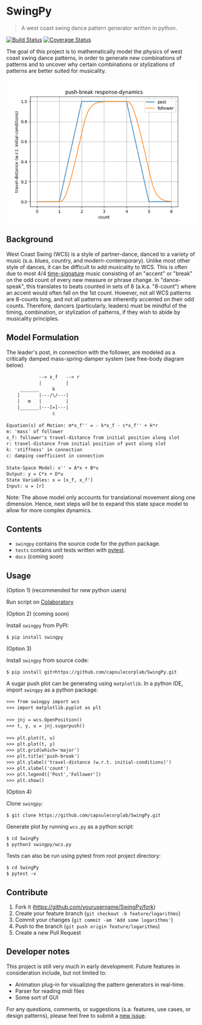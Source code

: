 # SwingPy

> A west coast swing dance pattern generator written in python.

[![Build Status](https://travis-ci.com/capsulecorplab/SwingPy.svg?branch=dev)](https://travis-ci.com/capsulecorplab/SwingPy)
[![Coverage Status](https://coveralls.io/repos/github/capsulecorplab/SwingPy/badge.svg)](https://coveralls.io/github/capsulecorplab/SwingPy?branch=dev)

The goal of this project is to mathematically model the physics of west coast swing dance patterns, in order to generate new combinations of patterns and to uncover why certain combinations or stylizations of patterns are better suited for musicality.

![](push-break_dynamics.png)

## Background

West Coast Swing (WCS) is a style of partner-dance, danced to a variety of music (s.a. blues, country, and modern-contemporary). Unlike most other style of dances, it can be difficult to add musicality to WCS. This is often due to most 4/4 [time-signature](https://en.wikipedia.org/wiki/Time_signature) music consisting of an "accent" or "break" on the odd count of every new measure or phrase change. In "dance-speak", this translates to beats counted in sets of 8 (a.k.a. "8-count") where an accent would often fall on the 1st count. However, not all WCS patterns are 8-counts long, and not all patterns are inherently accented on their odd counts. Therefore, dancers (particularly, leaders) must be mindful of the timing, combination, or stylization of patterns, if they wish to abide by musicality principles.

## Model Formulation

The leader's post, in connection with the follower, are modeled as a critically damped mass-spring-damper system (see free-body diagram below)

```
            --> x_f   --> r
            |         |
     _______     k
    |       |---/\/---|
    |   m   |         |
    |_______|---[=]---|
                 c

Equation(s) of Motion: m*x_f'' = - k*x_f - c*x_f'' + k*r
m: 'mass' of follower
x_f: follower's travel-distance from initial position along slot
r: travel-distance from initial position of post along slot
k: 'stiffness' in connection
c: damping coefficient in connection

State-Space Model: x'' = A*x + B*u
Output: y = C*x + D*u
State Variables: x = [x_f, x_f']
Input: u = [r]
```

Note: The above model only accounts for translational movement along one dimension. Hence, next steps will be to expand this state space model to allow for more complex dynamics.

## Contents
* `swingpy` contains the source code for the python package.
* `tests` contains unit tests written with [pytest](https://docs.pytest.org/en/latest/).
* `docs` (coming soon)

## Usage

(Option 1) (recommended for new python users)

Run script on [Colaboratory](https://colab.research.google.com/drive/1w8QATZCc7FaVq6Re15yd_2i7QHLpkXWn)

(Option 2) (coming soon)

Install `swingpy` from PyPI:
```
$ pip install swingpy
```

(Option 3)

Install `swingpy` from source code:
```
$ pip install git+https://github.com/capsulecorplab/SwingPy.git
```

A sugar push plot can be generating using `matplotlib`. In a python IDE, import `swingpy` as a python package:
```
>>> from swingpy import wcs
>>> import matplotlib.pyplot as plt

>>> jnj = wcs.OpenPosition()
>>> t, y, u = jnj.sugarpush()

>>> plt.plot(t, u)
>>> plt.plot(t, y)
>>> plt.grid(which='major')
>>> plt.title('push-break')
>>> plt.ylabel('travel-distance (w.r.t. initial-conditions)')
>>> plt.xlabel('count')
>>> plt.legend(['Post','Follower'])
>>> plt.show()
```

(Option 4)

Clone `swingpy`:
```
$ git clone https://github.com/capsulecorplab/SwingPy.git
```

Generate plot by running `wcs.py` as a python script:
```
$ cd SwingPy
$ python3 swingpy/wcs.py
```

Tests can also be run using pytest from root project directory:
```
$ cd SwingPy
$ pytest -v
```

## Contribute

1. Fork it (<https://github.com/yourusername/SwingPy/fork>)
2. Create your feature branch (`git checkout -b feature/logarithms`)
3. Commit your changes (`git commit -am 'Add some logarithms'`)
4. Push to the branch (`git push origin feature/logarithms`)
5. Create a new Pull Request

## Developer notes
This project is still very much in early development.
Future features in consideration include, but not limited to:
- Animation plug-in for visualizing the pattern generators in real-time.
- Parser for reading midi files
- Some sort of GUI

For any questions, comments, or suggestions (s.a. features, use cases, or design patterns), please feel free to submit a [new issue](https://github.com/capsulecorplab/SwingPy/issues/new).
